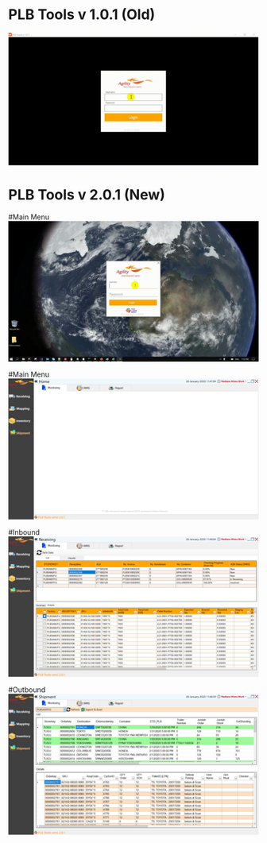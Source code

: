 # PLB Tools v 1.0.1 (Old)

![Loginpage](https://raw.githubusercontent.com/wsnx/AgilityTools/master/Sample.gif)


# PLB Tools v 2.0.1 (New)

#Main Menu
![NewUI](https://raw.githubusercontent.com/wsnx/AgilityTools/master/LoginNew.gif)

#Main Menu
![NewUI](https://raw.githubusercontent.com/wsnx/AgilityTools/master/NewUI.jpg)


#Inbound
![NewUI](https://raw.githubusercontent.com/wsnx/AgilityTools/master/Inbound.jpg)

#Outbound
![NewUI](https://raw.githubusercontent.com/wsnx/AgilityTools/master/Outbound.jpg)



